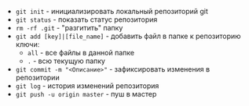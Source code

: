 * `git init` - инициализировать локальный репозиторий git
* `git status` - показать статус репозитория
* `rm -rf .git` - "разгитить" папку
* `git add [key]|[file_name]` - добавить файл в папке к репозиторию  ключи:
    * `all` - все файлы в данной папке
    * `.` - всю текущую папку
* `git commit -m "<Описание>"` - зафиксировать изменения в репозитории
* `git log` - история изменений репозитория
* `git push -u origin master` - пуш в мастер